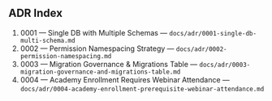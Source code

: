 ## ADR Index

1. 0001 — Single DB with Multiple Schemas — `docs/adr/0001-single-db-multi-schema.md`
2. 0002 — Permission Namespacing Strategy — `docs/adr/0002-permission-namespacing.md`
3. 0003 — Migration Governance & Migrations Table — `docs/adr/0003-migration-governance-and-migrations-table.md`
4. 0004 — Academy Enrollment Requires Webinar Attendance — `docs/adr/0004-academy-enrollment-prerequisite-webinar-attendance.md`


